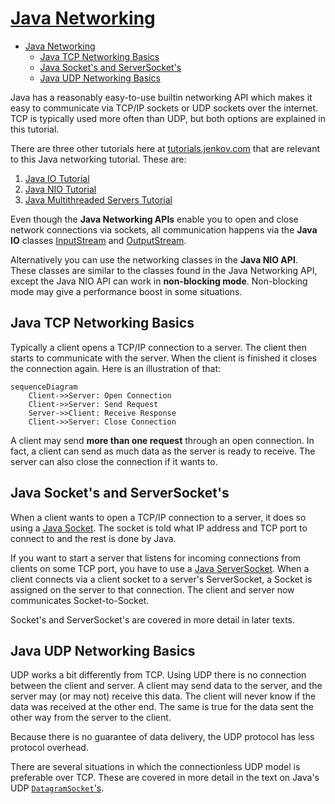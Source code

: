 # [Java Networking](http://tutorials.jenkov.com/java-networking/index.html)

- [Java Networking](#java-networking)
  - [Java TCP Networking Basics](#java-tcp-networking-basics)
  - [Java Socket's and ServerSocket's](#java-sockets-and-serversockets)
  - [Java UDP Networking Basics](#java-udp-networking-basics)

Java has a reasonably easy-to-use builtin networking API which makes it easy to communicate via TCP/IP sockets or UDP sockets over the internet. TCP is typically used more often than UDP, but both options are explained in this tutorial.

There are three other tutorials here at [tutorials.jenkov.com](http://tutorials.jenkov.com/) that are relevant to this Java networking tutorial. These are:

1. [Java IO Tutorial](http://tutorials.jenkov.com/java-io/index.html)
2. [Java NIO Tutorial](http://tutorials.jenkov.com/java-nio/index.html)
3. [Java Multithreaded Servers Tutorial](http://tutorials.jenkov.com/java-multithreaded-servers/index.html)

Even though the **Java Networking APIs** enable you to open and close network connections via sockets, all communication happens via the **Java IO** classes [InputStream](http://tutorials.jenkov.com/java-io/inputstream.html) and [OutputStream](http://tutorials.jenkov.com/java-io/outputstream.html).

Alternatively you can use the networking classes in the **Java NIO API**. These classes are similar to the classes found in the Java Networking API, except the Java NIO API can work in **non-blocking mode**. Non-blocking mode may give a performance boost in some situations.

## Java TCP Networking Basics

Typically a client opens a TCP/IP connection to a server. The client then starts to communicate with the server. When the client is finished it closes the connection again. Here is an illustration of that:

```mermaid
sequenceDiagram
    Client->>Server: Open Connection
    Client->>Server: Send Request
    Server->>Client: Receive Response
    Client->>Server: Close Connection
```

A client may send **more than one request** through an open connection. In fact, a client can send as much data as the server is ready to receive. The server can also close the connection if it wants to.

## Java Socket's and ServerSocket's

When a client wants to open a TCP/IP connection to a server, it does so using a [Java Socket](http://tutorials.jenkov.com/java-networking/sockets.html). The socket is told what IP address and TCP port to connect to and the rest is done by Java.

If you want to start a server that listens for incoming connections from clients on some TCP port, you have to use a [Java ServerSocket](http://tutorials.jenkov.com/java-networking/server-sockets.html). When a client connects via a client socket to a server's ServerSocket, a Socket is assigned on the server to that connection. The client and server now communicates Socket-to-Socket.

Socket's and ServerSocket's are covered in more detail in later texts.

## Java UDP Networking Basics

UDP works a bit differently from TCP. Using UDP there is no connection between the client and server. A client may send data to the server, and the server may (or may not) receive this data. The client will never know if the data was received at the other end. The same is true for the data sent the other way from the server to the client.

Because there is no guarantee of data delivery, the UDP protocol has less protocol overhead.

There are several situations in which the connectionless UDP model is preferable over TCP. These are covered in more detail in the text on Java's UDP [`DatagramSocket`'s](http://tutorials.jenkov.com/java-networking/udp-datagram-sockets.html).
